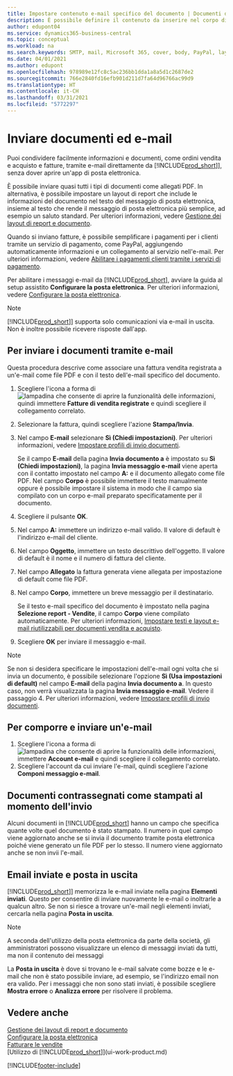 ```yaml
---
title: Impostare contenuto e-mail specifico del documento | Documenti di Microsoft
description: È possibile definire il contenuto da inserire nel corpo di un messaggio e-mail, ad esempio, un collegamento a PayPal. È anche possibile collegare documenti ai messaggi e-mail.
author: edupont04
ms.service: dynamics365-business-central
ms.topic: conceptual
ms.workload: na
ms.search.keywords: SMTP, mail, Microsoft 365, cover, body, PayPal, layout
ms.date: 04/01/2021
ms.author: edupont
ms.openlocfilehash: 978989e12fc8c5ac236bb1dda1a8a5d1c2687de2
ms.sourcegitcommit: 766e2840fd16efb901d211d7fa64d96766ac99d9
ms.translationtype: HT
ms.contentlocale: it-CH
ms.lasthandoff: 03/31/2021
ms.locfileid: "5772297"
---
```

# <a name="send-documents-and-emails"></a>Inviare documenti ed e-mail
Puoi condividere facilmente informazioni e documenti, come ordini vendita e acquisto e fatture, tramite e-mail direttamente da [!INCLUDE[prod_short](includes/prod_short.md)]], senza dover aprire un'app di posta elettronica. 

È possibile inviare quasi tutti i tipi di documenti come allegati PDF. In alternativa, è possibile impostare un layout di report che include le informazioni del documento nel testo del messaggio di posta elettronica, insieme al testo che rende il messaggio di posta elettronica più semplice, ad esempio un saluto standard. Per ulteriori informazioni, vedere [Gestione dei layout di report e documento](ui-manage-report-layouts.md). <!--this topic does not mention how to set up a layout for email. Need to investigate.-->

Quando si inviano fatture, è possibile semplificare i pagamenti per i clienti tramite un servizio di pagamento, come PayPal, aggiungendo automaticamente informazioni e un collegamento al servizio nell'e-mail. Per ulteriori informazioni, vedere [Abilitare i pagamenti clienti tramite i servizi di pagamento](sales-how-enable-payment-service-extensions.md).

Per abilitare i messaggi e-mail da [!INCLUDE[prod_short](includes/prod_short.md)], avviare la guida al setup assistito **Configurare la posta elettronica**. Per ulteriori informazioni, vedere [Configurare la posta elettronica](admin-how-setup-email.md).

> [!NOTE]
> [!INCLUDE[prod_short](includes/prod_short.md)]] supporta solo comunicazioni via e-mail in uscita. Non è inoltre possibile ricevere risposte dall'app.

## <a name="to-send-documents-by-email"></a>Per inviare i documenti tramite e-mail
Questa procedura descrive come associare una fattura vendita registrata a un'e-mail come file PDF e con il testo dell'e-mail specifico del documento. <!--update this-->

1. Scegliere l'icona a forma di ![lampadina che consente di aprire la funzionalità delle informazioni](media/ui-search/search_small.png "Informazioni sull'operazione che si desidera eseguire"), quindi immettere **Fatture di vendita registrate** e quindi scegliere il collegamento correlato.
2. Selezionare la fattura, quindi scegliere l'azione **Stampa/Invia**.
3. Nel campo **E-mail** selezionare **Sì (Chiedi impostazioni)**. Per ulteriori informazioni, vedere [Impostare profili di invio documenti](sales-how-setup-document-send-profiles.md).
    
    Se il campo **E-mail** della pagina **Invia documento a** è impostato su **Sì (Chiedi impostazioni)**, la pagina **Invia messaggio e-mail** viene aperta con il contatto impostato nel campo **A:** e il documento allegato come file PDF. Nel campo **Corpo** è possibile immettere il testo manualmente oppure è possibile impostare il sistema in modo che il campo sia compilato con un corpo e-mail preparato specificatamente per il documento.

4. Scegliere il pulsante **OK**.
5. Nel campo **A:** immettere un indirizzo e-mail valido. Il valore di default è l'indirizzo e-mail del cliente.
6. Nel campo **Oggetto**, immettere un testo descrittivo dell'oggetto. Il valore di default è il nome e il numero di fattura del cliente.
7. Nel campo **Allegato** la fattura generata viene allegata per impostazione di default come file PDF.
8. Nel campo **Corpo**, immettere un breve messaggio per il destinatario.

    Se il testo e-mail specifico del documento è impostato nella pagina **Selezione report - Vendite**, il campo **Corpo** viene compilato automaticamente. Per ulteriori informazioni, [Impostare testi e layout e-mail riutilizzabili per documenti vendita e acquisto](admin-how-setup-email.md#set-up-reusable-email-texts-and-layouts-for-sales-and-purchase-documents).
9. Scegliere **OK** per inviare il messaggio e-mail.

> [!NOTE]  
> Se non si desidera specificare le impostazioni dell'e-mail ogni volta che si invia un documento, è possibile selezionare l'opzione **Sì (Usa impostazioni di default)** nel campo **E-mail** della pagina **Invia documento a**. In questo caso, non verrà visualizzata la pagina **Invia messaggio e-mail**. Vedere il passaggio 4. Per ulteriori informazioni, vedere [Impostare profili di invio documenti](sales-how-setup-document-send-profiles.md).  

## <a name="to-compose-and-send-an-email"></a>Per comporre e inviare un'e-mail
1. Scegliere l'icona a forma di ![lampadina che consente di aprire la funzionalità delle informazioni](media/ui-search/search_small.png "Informazioni sull'operazione che si desidera eseguire"), immettere **Account e-mail** e quindi scegliere il collegamento correlato.
2. Scegliere l'account da cui inviare l'e-mail, quindi scegliere l'azione **Componi messaggio e-mail**.

## <a name="documents-marked-as-printed-when-they-are-sent"></a>Documenti contrassegnati come stampati al momento dell'invio
Alcuni documenti in [!INCLUDE[prod_short](includes/prod_short.md)] hanno un campo che specifica quante volte quel documento è stato stampato. Il numero in quel campo <!--"that field?" need a name...--> viene aggiornato anche se si invia il documento tramite posta elettronica poiché viene generato un file PDF per lo stesso. Il numero viene aggiornato anche se non invii l'e-mail. <!--guessing this is because emails are technically reports, so the counter bumps up whenever someone creates an email. Need to verify.-->

## <a name="sent-emails-and-your-email-outbox"></a>Email inviate e posta in uscita
[!INCLUDE[prod_short](includes/prod_short.md)]] memorizza le e-mail inviate nella pagina **Elementi inviati**. Questo per consentire di inviare nuovamente le e-mail o inoltrarle a qualcun altro. Se non si riesce a trovare un'e-mail negli elementi inviati, cercarla nella pagina **Posta in uscita**. 

> [!NOTE]
> A seconda dell'utilizzo della posta elettronica da parte della società, gli amministratori possono visualizzare un elenco di messaggi inviati da tutti, ma non il contenuto dei messaggi

La **Posta in uscita** è dove si trovano le e-mail salvate come bozze e le e-mail che non è stato possibile inviare, ad esempio, se l'indirizzo email non era valido. Per i messaggi che non sono stati inviati, è possibile scegliere **Mostra errore** o **Analizza errore** per risolvere il problema.

## <a name="see-also"></a>Vedere anche
[Gestione dei layout di report e documento](ui-manage-report-layouts.md)  
[Configurare la posta elettronica](admin-how-setup-email.md)  
[Fatturare le vendite](sales-how-invoice-sales.md)  
[Utilizzo di [!INCLUDE[prod_short](includes/prod_short.md)]](ui-work-product.md)


[!INCLUDE[footer-include](includes/footer-banner.md)]